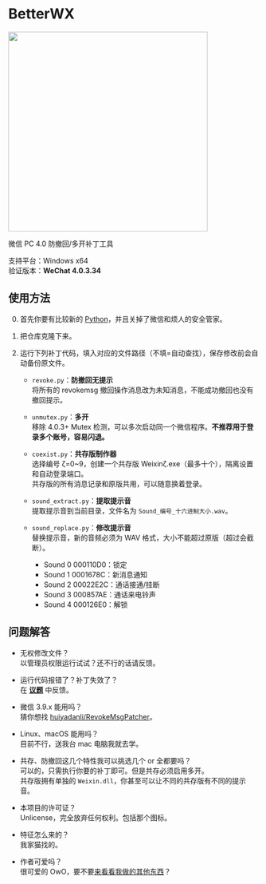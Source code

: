 # BetterWX
<img width="400" src="https://github.com/user-attachments/assets/4bdfb590-d913-4543-b54c-347f6b1d14e7" />

微信 PC 4.0 防撤回/多开补丁工具

支持平台：Windows x64<br>
验证版本：**WeChat 4.0.3.34**

## 使用方法
0. 首先你要有比较新的 [Python](https://www.python.org/downloads/)，并且关掉了微信和烦人的安全管家。
1. 把仓库克隆下来。
2. 运行下列补丁代码，填入对应的文件路径（不填=自动查找），保存修改前会自动备份原文件。<br>

   - `revoke.py`：**防撤回无提示**<br>将所有的 revokemsg 撤回操作消息改为未知消息，不能成功撤回也没有撤回提示。

   - `unmutex.py`：**多开**<br>移除 4.0.3+ Mutex 检测，可以多次启动同一个微信程序。**不推荐用于登录多个账号，容易闪退。**

   - `coexist.py`：**共存版制作器**<br>选择编号 ζ=0~9，创建一个共存版 Weixinζ.exe（最多十个），隔离设置和自动登录端口。<br>共存版的所有消息记录和原版共用，可以随意换着登录。

   - `sound_extract.py`：**提取提示音**<br>提取提示音到当前目录，文件名为 `Sound_编号_十六进制大小.wav`。

   - `sound_replace.py`：**修改提示音**<br>替换提示音，新的音频必须为 WAV 格式，大小不能超过原版（超过会截断）。<br>
     - Sound 0 000110D0：锁定
     - Sound 1 0001678C：新消息通知
     - Sound 2 00022E2C：通话接通/挂断
     - Sound 3 000857AE：通话来电铃声
     - Sound 4 000126E0：解锁

## 问题解答

- 无权修改文件？<br>
  以管理员权限运行试试？还不行的话请反馈。

- 运行代码报错了？补丁失效了？<br>
  在 [**议题**](https://github.com/zetaloop/BetterWX/issues) 中反馈。

- 微信 3.9.x 能用吗？<br>
  猜你想找 [huiyadanli/RevokeMsgPatcher](https://github.com/huiyadanli/RevokeMsgPatcher)。

- Linux、macOS 能用吗？<br>
  目前不行，送我台 mac 电脑我就去学。

- 共存、防撤回这几个特性我可以挑选几个 or 全都要吗？<br>
  可以的，只需执行你要的补丁即可。但是共存必须启用多开。<br>共存版拥有单独的 `Weixin.dll`，你甚至可以让不同的共存版有不同的提示音。

- 本项目的许可证？<br>
  Unlicense，完全放弃任何权利。包括那个图标。

- 特征怎么来的？<br>
  我家猫找的。

- 作者可爱吗？<br>
  很可爱的 OwO，要不要[来看看我做的其他东西](https://github.com/zetaloop)？
